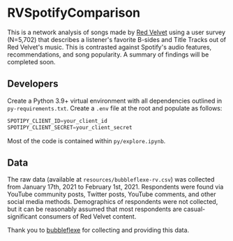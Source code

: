 # RVSpotifyComparison
This is a network analysis of songs made by [Red Velvet](https://en.wikipedia.org/wiki/Red_Velvet_(group)) using a user survey (N=5,702) that describes a listener's favorite B-sides and Title Tracks out of Red Velvet's music. This is contrasted against Spotify's audio features, recommendations, and song popularity. A summary of findings will be completed soon.

## Developers
Create a Python 3.9+ virtual environment with all dependencies outlined in `py-requirements.txt`. Create a `.env` file at the root and populate as follows:
```py
SPOTIPY_CLIENT_ID=your_client_id
SPOTIPY_CLIENT_SECRET=your_client_secret
```
Most of the code is contained within `py/explore.ipynb`.

## Data
The raw data (available at `resources/bubbleflexe-rv.csv`) was collected from January 17th, 2021 to February 1st, 2021. Respondents were found via YouTube community posts, Twitter posts, YouTube comments, and other social media methods. Demographics of respondents were not collected, but it can be reasonably assumed that most respondents are casual-significant consumers of Red Velvet content.

Thank you to [bubbleflexe](https://www.youtube.com/channel/UCZYfSS5j4nnUrWQQPuKLVnA) for collecting and providing this data.
